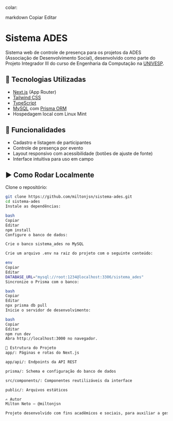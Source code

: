 colar:

markdown
Copiar
Editar
# Sistema ADES

Sistema web de controle de presença para os projetos da ADES (Associação de Desenvolvimento Social), desenvolvido como parte do Projeto Integrador III do curso de Engenharia da Computação na [UNIVESP](https://univesp.br).

## 🔧 Tecnologias Utilizadas

- [Next.js](https://nextjs.org/) (App Router)
- [Tailwind CSS](https://tailwindcss.com/)
- [TypeScript](https://www.typescriptlang.org/)
- [MySQL](https://www.mysql.com/) com [Prisma ORM](https://www.prisma.io/)
- Hospedagem local com Linux Mint

## 🚀 Funcionalidades

- Cadastro e listagem de participantes
- Controle de presença por evento
- Layout responsivo com acessibilidade (botões de ajuste de fonte)
- Interface intuitiva para uso em campo

## ▶️ Como Rodar Localmente

Clone o repositório:

```bash
git clone https://github.com/miltonjsn/sistema-ades.git
cd sistema-ades
Instale as dependências:

bash
Copiar
Editar
npm install
Configure o banco de dados:

Crie o banco sistema_ades no MySQL

Crie um arquivo .env na raiz do projeto com o seguinte conteúdo:

env
Copiar
Editar
DATABASE_URL="mysql://root:1234@localhost:3306/sistema_ades"
Sincronize o Prisma com o banco:

bash
Copiar
Editar
npx prisma db pull
Inicie o servidor de desenvolvimento:

bash
Copiar
Editar
npm run dev
Abra http://localhost:3000 no navegador.

📂 Estrutura do Projeto
app/: Páginas e rotas do Next.js

app/api/: Endpoints da API REST

prisma/: Schema e configuração do banco de dados

src/components/: Componentes reutilizáveis da interface

public/: Arquivos estáticos

✍️ Autor
Milton Neto – @miltonjsn

Projeto desenvolvido com fins acadêmicos e sociais, para auxiliar a gestão dos projetos comunitários realizados pela ADES.
